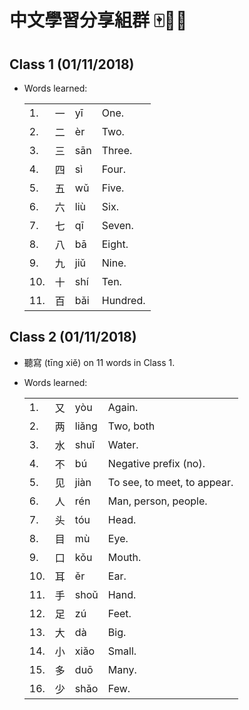 # 中文學習分享組群 🀄📒🤓

## Class 1 (01/11/2018)

- Words learned:

  |     |    |     |          |
  |-----|----|-----|----------|
  | 1.  | 一 | yī  | One.     |
  | 2.  | 二 | èr  | Two.     |
  | 3.  | 三 | sān | Three.   | 
  | 4.  | 四 | sì  | Four.    |
  | 5.  | 五 | wǔ  | Five.    |
  | 6.  | 六 | liù | Six.     |
  | 7.  | 七 | qī  | Seven.   |
  | 8.  | 八 | bā  | Eight.   |
  | 9.  | 九 | jiǔ | Nine.    |
  | 10. | 十 | shí | Ten.     |
  | 11. | 百 | bǎi | Hundred. |

## Class 2 (01/11/2018)

- 聽寫 (tīng xiě) on 11 words in Class 1.
- Words learned:

  |     |    |       |                             |
  |-----|----|-------|-----------------------------|
  | 1.  | 又 | yòu   | Again.                      |
  | 2.  | 两 | liǎng | Two, both                   |
  | 3.  | 水 | shuǐ  | Water.                      |
  | 4.  | 不 | bú    | Negative prefix (no).       |
  | 5.  | 见 | jiàn  | To see, to meet, to appear. |
  | 6.  | 人 | rén   | Man, person, people.        |
  | 7.  | 头 | tóu   | Head.                       |
  | 8.  | 目 | mù    | Eye.                        |
  | 9.  | 口 | kǒu   | Mouth.                      |
  | 10. | 耳 | ěr    | Ear.                        |
  | 11. | 手 | shoǔ  | Hand.                       |
  | 12. | 足 | zú    | Feet.                       |
  | 13. | 大 | dà    | Big.                        |
  | 14. | 小 | xiǎo  | Small.                      |
  | 15. | 多 | duō   | Many.                       |
  | 16. | 少 | shǎo  | Few.                        |










